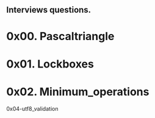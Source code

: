 ## Interviews questions.
# 0x00. Pascaltriangle
# 0x01. Lockboxes
# 0x02. Minimum_operations
0x04-utf8_validation
